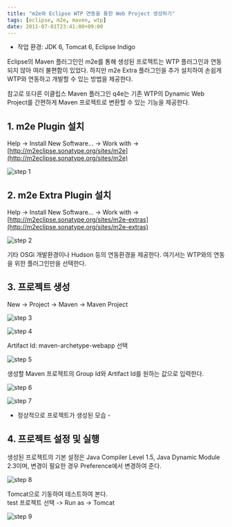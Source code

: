 ```yaml
---
title: "m2e와 Eclipse WTP 연동을 통한 Web Project 생성하기"
tags: [eclipse, m2e, maven, wtp]
date: 2011-07-01T23:41:00+09:00
---
```


* 작업 환경: JDK 6, Tomcat 6, Eclipse Indigo
  
Eclipse의 Maven 플러그인인 m2e를 통해 생성된 프로젝트는 WTP 플러그인과 연동되지 않아 여러 불편함이 있었다. 하지만 m2e Extra 플러그인을 추가 설치하여 손쉽게 WTP와 연동하고 개발할 수 있는 방법을 제공한다.  
  
참고로 또다른 이클립스 Maven 플러그인 q4e는 기존 WTP의 Dynamic Web Project를 간편하게 Maven 프로젝트로 변환할 수 있는 기능을 제공한다.

## 1. m2e Plugin 설치
Help -> Install New Software... -> Work with -> [http://m2eclipse.sonatype.org/sites/m2e](http://m2eclipse.sonatype.org/sites/m2e)  

![step 1](../assets/images/2011-07-01-201107162258.jpg)
  
  

## 2. m2e Extra Plugin 설치
Help -\> Install New Software... -\> Work with -\> [http://m2eclipse.sonatype.org/sites/m2e-extras](http://m2eclipse.sonatype.org/sites/m2e-extras)

![step 2](../assets/images/2011-07-01-201107162309.jpg)
  
기타 OSGi 개발환경이나 Hudson 등의 연동환경을 제공한다. 여기서는 WTP와의 연동을 위한 플러그인만을 선택한다.  
  
  

## 3. 프로젝트 생성
New -> Project -> Maven -> Maven Project  

![step 3](../assets/images/2011-07-01-201107162315.jpg)
  
![step 4](../assets/images/2011-07-01-201107162316.jpg)
  
Artifact Id: maven-archetype-webapp 선택  

![step 5](../assets/images/2011-07-01-201107162317.jpg)
  
생성할 Maven 프로젝트의 Group Id와 Artifact Id를 원하는 값으로 입력한다.  

![step 6](../assets/images/2011-07-01-201106172318.jpg)
  
![step 7](../assets/images/2011-07-01-201107162406.jpg)

- 정상적으로 프로젝트가 생성된 모습 -  
  

  

## 4. 프로젝트 설정 및 실행
생성된 프로젝트의 기본 설정은 Java Compiler Level 1.5, Java Dynamic Module 2.3이며, 변경이 필요한 경우 Preference에서 변경하여 준다.  

![step 8](../assets/images/2011-07-01-201107162415.jpg)
  
Tomcat으로 기동하여 테스트하여 본다.  
test 프로젝트 선택 -> Run as -> Tomcat  

![step 9](../assets/images/2011-07-01-201107162417.jpg)
